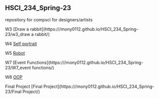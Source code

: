 ## HSCI_234_Spring-23 
repository for compsci for designers/artists 

W3
[Draw a rabbit](https:///mony0112.github.io/HSCI_234_Spring-23/w3_draw a rabbit/)

W4
[Self portrait](https:///mony0112.github.io/HSCI_234_Spring-23/w4_assignment/)

W5
[Robot](https:///mony0112.github.io/HSCI_234_Spring-23/w5_robot/)

W7
[Event Functions](https:///mony0112.github.io/HSCI_234_Spring-23/W7_event functions/)

W8
[OOP](https:///mony0112.github.io/HSCI_234_Spring-23/W8_OOP/)

Final Project
[Final Project](https:///mony0112.github.io/HSCI_234_Spring-23/Final Project/)
